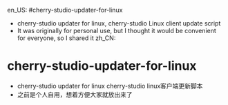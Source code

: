 en_US:
#cherry-studio-updater-for-linux
- cherry-studio updater for linux, cherry-studio Linux client update script
- It was originally for personal use, but I thought it would be convenient for everyone, so I shared it
zh_CN:
# cherry-studio-updater-for-linux
- cherry-studio updater for linux cherry-studio linux客户端更新脚本
- 之前是个人自用，想着方便大家就放出来了
